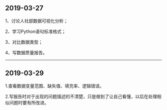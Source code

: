 ## 2019-03-27

1、讨论人社部数据可视化分析；

2、学习Python语句标准格式；

3、对比数据类型；

4、写数据质量报告。

***

## 2019-03-29

1.查看数据变量范围、缺失值、填充率、逻辑错误。

2.写报告时对于出现的问题描述的不清楚，只是做到了让自己看懂，以后在处理相似问题时要有所改进。

